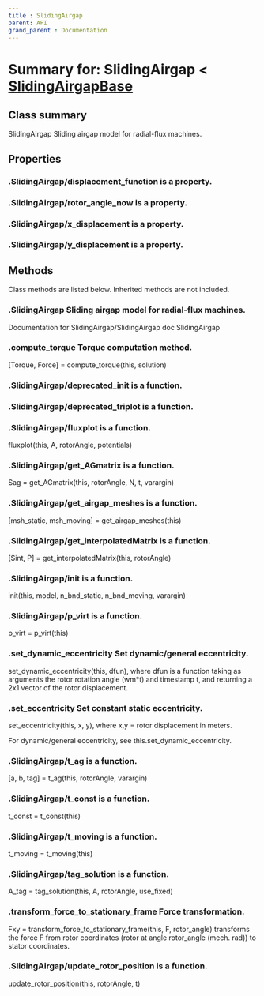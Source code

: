 ```yaml
---
title : SlidingAirgap
parent: API
grand_parent : Documentation
---
```

# Summary for: **SlidingAirgap**  < [SlidingAirgapBase](SlidingAirgapBase.html)

## Class summary

SlidingAirgap Sliding airgap model for radial-flux machines.

## Properties

### .SlidingAirgap/**displacement_function** is a property.

### .SlidingAirgap/**rotor_angle_now** is a property.

### .SlidingAirgap/**x_displacement** is a property.

### .SlidingAirgap/**y_displacement** is a property.


## Methods

Class methods are listed below. Inherited methods are not included.

### .**SlidingAirgap** Sliding airgap model for radial-flux machines.
Documentation for SlidingAirgap/SlidingAirgap
doc SlidingAirgap

### .compute_torque Torque computation method.

[Torque, Force] = compute_torque(this, solution)

### .SlidingAirgap/**deprecated_init** is a function.

### .SlidingAirgap/**deprecated_triplot** is a function.

### .SlidingAirgap/**fluxplot** is a function.
fluxplot(this, A, rotorAngle, potentials)

### .SlidingAirgap/**get_AGmatrix** is a function.
Sag = get_AGmatrix(this, rotorAngle, N, t, varargin)

### .SlidingAirgap/**get_airgap_meshes** is a function.
[msh_static, msh_moving] = get_airgap_meshes(this)

### .SlidingAirgap/**get_interpolatedMatrix** is a function.
[Sint, P] = get_interpolatedMatrix(this, rotorAngle)

### .SlidingAirgap/**init** is a function.
init(this, model, n_bnd_static, n_bnd_moving, varargin)

### .SlidingAirgap/**p_virt** is a function.
p_virt = p_virt(this)

### .**set_dynamic_eccentricity** Set dynamic/general eccentricity.

set_dynamic_eccentricity(this, dfun), where dfun is a
function taking as arguments the rotor rotation angle (wm*t)
and timestamp t, and returning a 2x1 vector of the rotor
displacement.

### .set_eccentricity Set constant static eccentricity.

set_eccentricity(this, x, y), where x,y = rotor displacement
in meters.

For dynamic/general eccentricity, see
this.set_dynamic_eccentricity.

### .SlidingAirgap/**t_ag** is a function.
[a, b, tag] = t_ag(this, rotorAngle, varargin)

### .SlidingAirgap/**t_const** is a function.
t_const = t_const(this)

### .SlidingAirgap/**t_moving** is a function.
t_moving = t_moving(this)

### .SlidingAirgap/**tag_solution** is a function.
A_tag = tag_solution(this, A, rotorAngle, use_fixed)

### .**transform_force_to_stationary_frame** Force transformation.

Fxy = transform_force_to_stationary_frame(this, F, rotor_angle)
transforms the force F from rotor coordinates (rotor at angle
rotor_angle (mech. rad)) to stator coordinates.

### .SlidingAirgap/**update_rotor_position** is a function.
update_rotor_position(this, rotorAngle, t)


